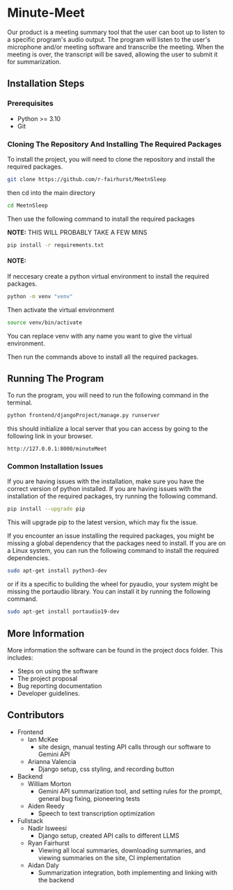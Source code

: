 # Minute-Meet
Our product is a meeting summary tool that the user can boot up to listen to a specific program's audio output. The program will listen to the user's microphone and/or meeting software and transcribe the meeting. When the meeting is over, the transcript will be saved, allowing the user to submit it for summarization.

## Installation Steps

### Prerequisites
- Python >= 3.10
- Git

### Cloning The Repository And Installing The Required Packages
To install the project, you will need to clone the repository and install the required packages. 

```bash
git clone https://github.com/r-fairhurst/MeetnSleep
```

then cd into the main directory

```bash
cd MeetnSleep
```

Then use the following command to install the required packages

**NOTE:** THIS WILL PROBABLY TAKE A FEW MINS
```bash
pip install -r requirements.txt
```

#### NOTE:
If neccesary create a python virtual environment to install the required packages.

```bash
python -m venv "venv"
```

Then activate the virtual environment

```bash
source venv/bin/activate
```

You can replace venv with any name you want to give the virtual environment.

Then run the commands above to install all the required packages.

## Running The Program

To run the program, you will need to run the following command in the terminal.

```bash
python frontend/djangoProject/manage.py runserver
```

this should initialize a local server that you can access by going to the following link in your browser.

```
http://127.0.0.1:8000/minuteMeet
```

### Common Installation Issues

If you are having issues with the installation, make sure you have the correct version of python installed. If you are having issues with the installation of the required packages, try running the following command.

```bash
pip install --upgrade pip
```

This will upgrade pip to the latest version, which may fix the issue.

If you encounter an issue installing the required packages, you might be missing a global dependency that the packages need to install. If you are on a Linux system, you can run the following command to install the required dependencies.

```bash
sudo apt-get install python3-dev
```

or if its a specific to building the wheel for pyaudio, your system might be missing the portaudio library. You can install it by running the following command.

```bash
sudo apt-get install portaudio19-dev
```

## More Information
More information the software can be found in the project docs folder. 
This includes: 
 - Steps on using the software
 - The project proposal
 - Bug reporting documentation
 - Developer guidelines.

## Contributors
 - Frontend
    - Ian McKee
        - site design, manual testing API calls through our software to Gemini API 
    - Arianna Valencia
        - Django setup, css styling, and recording button
 - Backend
    - William Morton
        - Gemini API summarization tool, and setting rules for the prompt, general bug fixing, pioneering tests 
    - Aiden Reedy 
        - Speech to text transcription optimization
 - Fullstack
    - Nadir Isweesi
        - Django setup, created API calls to different LLMS
    - Ryan Fairhurst
        - Viewing all local summaries, downloading summaries, and viewing summaries on the site, CI implementation
    - Aidan Daly
        - Summarization integration, both implementing and linking with the backend
